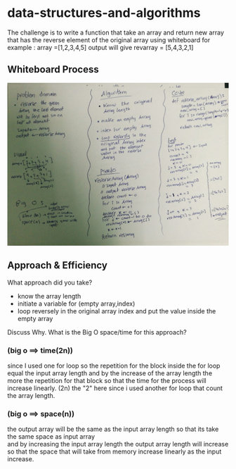 # data-structures-and-algorithms
The challenge is to write a function that take an array and return new array that has the reverse element of the original array using whiteboard
for example :
array =[1,2,3,4,5]
output will give 
revarray = [5,4,3,2,1]  

## Whiteboard Process
![Whiteboard challenge](/picture/array-reverse.jpeg "Whiteboard challenge" )

## Approach & Efficiency
What approach did you take?
- know the array length
- initiate a variable for (empty array,index)
- loop reversely in the original array index and put the value inside the empty   array 


Discuss Why. What is the Big O space/time for this approach? 

### (big o ==> time(2n))

since I used one for loop so the repetition for the block inside the for loop equal the input array length and by the increase of the array length the more the repetition for that block
so that the time for the process will increase linearly. 
(2n) the "2" here since i used another for loop that count the array length.

### (big o ==> space(n))

the output array will be the same as the input array length 
so that its take the same space as input array  
and by increasing the input array length the output array length will increase so that the space that will take from memory increase linearly as the input increase.